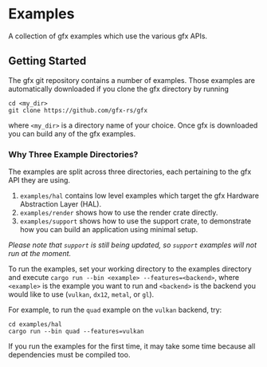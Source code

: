 # Examples

A collection of gfx examples which use the various gfx APIs.

## Getting Started

The gfx git repository contains a number of examples. Those examples are automatically downloaded if you clone the gfx directory by running

    cd <my_dir>
    git clone https://github.com/gfx-rs/gfx

where `<my_dir>` is a directory name of your choice. Once gfx is downloaded you can build any of the gfx examples.

### Why Three Example Directories?

The examples are split across three directories, each pertaining to the gfx API they are using.

1. `examples/hal` contains low level examples which target the gfx Hardware Abstraction Layer (HAL).
1. `examples/render` shows how to use the render crate directly.
1. `examples/support` shows how to use the support crate, to demonstrate how you can build an application using minimal setup.

*Please note that `support` is still being updated, so `support` examples will not run at the moment.*

To run the examples, set your working directory to the examples directory and execute
`cargo run --bin <example> --features=<backend>`, where `<example>` is the example you want to run and `<backend>` is the backend you would like to use (`vulkan`, `dx12`, `metal`, or `gl`).

For example, to run the `quad` example on the `vulkan` backend, try:

    cd examples/hal
    cargo run --bin quad --features=vulkan

If you run the examples for the first time, it may take some time because all dependencies must be compiled too.
